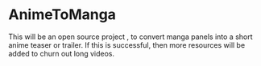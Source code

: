 # AnimeToManga
This will be an open source project , to convert manga panels into a short anime teaser or trailer. If this is successful, then more resources will be added to churn out long videos.
